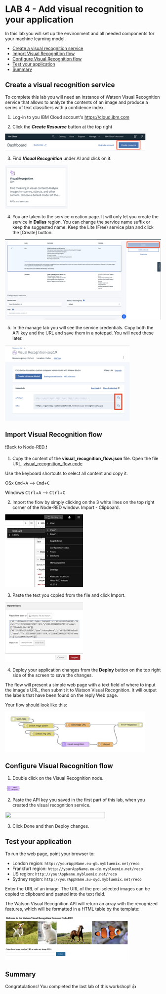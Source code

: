 # LAB 4 - Add visual recognition to your application

In this lab you will set up the environment and all needed components for your machine learning model. 

  - [Create a visual recognition service](#create-a-visual-recognition-service)
  - [Import Visual Recognition flow](#import-visual-recognition-flow)
  - [Configure Visual Recognition flow](#configure-visual-recognition-flow)
  - [Test your application](#test-your-application)
  - [Summary](#summary)
  
## Create a visual recognition service 

To complete this lab you will need an instance of Watson Visual Recognition service that allows to analyze the contents of an image and produce a series of text classifiers with a confidence index.

1. Log-in to you IBM Cloud account's https://cloud.ibm.com

2. Click the _**Create Resource**_ button at the top right 

<img src="/images/create-resource.png" width="90%" height="90%">

3. Find _**Visual Recognition**_ under AI and click on it. 

<img src="/images/visual-recognition.png" width="40%" height="40%">

4. You are taken to the service creation page. It will only let you create the service in **Dallas** region. You can change the service name suffix or keep the suggested name. Keep the Lite (Free) service plan and click the [Create] button.

<img src="/images/visual-recognition-create.png" width="100%" height="100%">

5. In the manage tab you will see the service credentials. Copy both the API key and the URL and save them in a notepad. You will need these later. 

<img src="/images/visual-recognition-credentials.png" width="80%" height="80%">


## Import Visual Recognition flow

:exclamation:Back to Node-RED.:exclamation: 

1. Copy the content of the **visual_recognition_flow.json** file. Open the file URL. [visual_recognition_flow code](https://raw.githubusercontent.com/sandra-calvo/pets-ai/master/node-red-flows/dog-cat-flow.json?token=AI24OL2ZJJKOWJHL7F5WILK5PDKNG) 

Use the keyboard shortcuts to select all content and copy it.
    
  OSx
    <kbd>Cmd</kbd>+<kbd>A</kbd> -->
    <kbd>Cmd</kbd>+<kbd>C</kbd>

  Windows
    <kbd>Ctrl</kbd>+<kbd>A</kbd> -->
    <kbd>Ctrl</kbd>+<kbd>C</kbd>

2. Import the flow by simply clicking on the 3 white lines on the top right corner of the Node-RED window.  Import - Clipboard.

<img src="/images/import-flow.png" width="50%" height="50%">

3. Paste the text you copied from the file and click Import.

<img src="/images/import-code.png" width="50%" height="50%">

4. Deploy your application changes from the **Deploy** button on the top right side of the screen to save the changes.

The flow will present a simple web page with a text field of where to input the image's URL, then submit it to Watson Visual Recognition. It will output the labels that have been found on the reply Web page.

Your flow should look like this:

 <img src="/images/visual_recognition_flow.png" width="90%" height="90%"> 

## Configure Visual Recognition flow

1. Double click on the Visual Recognition node.  

<img src="/images/visual-recognition-node.png" width="10%" height="10%"> 

2. Paste the API key you saved in the first part of this lab, when you created the visual recognition service. 

 <img src="/images/visual-recognition-service-credentials.png" width="80%" height="80%"> 
 
 3. Click Done and then Deploy changes. 


## Test your application

To run the web page, point your browser to:

- London region: `http://yourAppName.eu-gb.mybluemix.net/reco` 
- Frankfurt region: `http://yourAppName.eu-de.mybluemix.net/reco` 
- US region: `http://yourAppName.mybluemix.net/reco` 
- Sydney region: `http://yourAppName.au-syd.mybluemix.net/reco` 

Enter the URL of an image. The URL of the pre-selected images can be copied to clipboard and pasted into the text field.

The Watson Visual Recognition API will return an array with the recognized features, which will be formatted in a HTML table by the template:

<img src="/images/visual_recognition_web.png" width="80%" height="80%">

## Summary

Congratulations! You completed the last lab of this workshop! :+1:


